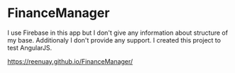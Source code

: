 # FinanceManager

I use Firebase in this app but I don't give any information about structure of my base. Additionaly I don't provide any support. I created this project to test AngularJS.

https://reenuay.github.io/FinanceManager/
